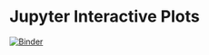 # Jupyter Interactive Plots

[![Binder](https://mybinder.org/badge_logo.svg)](https://mybinder.org/v2/gh/AndreaFurlani/Jupyter_interactive_plots/main?labpath=voila%2Frender%2FInteractive_plots.ipynb)
